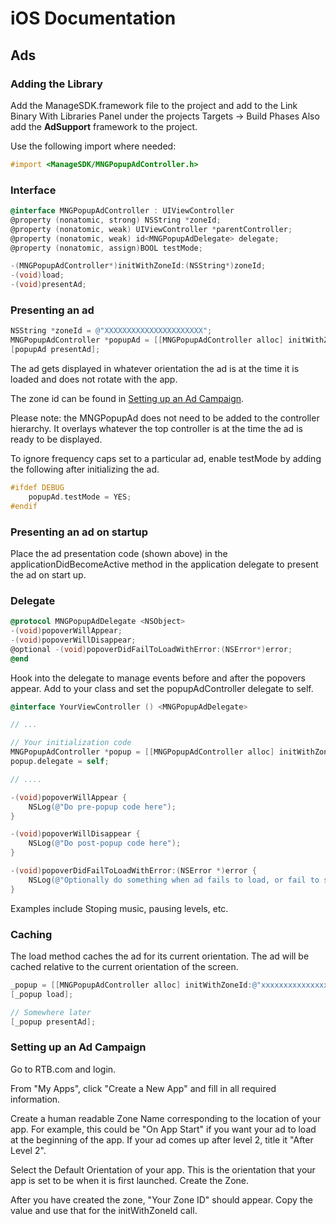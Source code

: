 # iOS Documentation 

## Ads

### Adding the Library 
Add the ManageSDK.framework file to the project and add to the Link Binary With Libraries Panel under the projects Targets -> Build Phases
Also add the **AdSupport** framework to the project.

Use the following import where needed:

```objective-c
#import <ManageSDK/MNGPopupAdController.h>
```

### Interface 
```objective-c
@interface MNGPopupAdController : UIViewController
@property (nonatomic, strong) NSString *zoneId;
@property (nonatomic, weak) UIViewController *parentController;
@property (nonatomic, weak) id<MNGPopupAdDelegate> delegate;
@property (nonatomic, assign)BOOL testMode;

-(MNGPopupAdController*)initWithZoneId:(NSString*)zoneId;
-(void)load;
-(void)presentAd;
```

### Presenting an ad 
```objective-c
NSString *zoneId = @"XXXXXXXXXXXXXXXXXXXXXX";
MNGPopupAdController *popupAd = [[MNGPopupAdController alloc] initWithZoneId:zoneId];
[popupAd presentAd];
```

The ad gets displayed in whatever orientation the ad is at the time it is loaded and does not rotate with the app.

The zone id can be found in [Setting up an Ad Campaign](#setting-up-an-ad-campaign).

Please note: the MNGPopupAd does not need to be added to the controller hierarchy. It overlays whatever the top controller is at the time the ad is ready to be displayed.

To ignore frequency caps set to a particular ad, enable testMode by adding the following after initializing the ad.
```objective-c
#ifdef DEBUG
    popupAd.testMode = YES;
#endif
```

### Presenting an ad on startup 

Place the ad presentation code (shown above) in the applicationDidBecomeActive method in the application delegate to present the ad on start up.

### Delegate 
```objective-c
@protocol MNGPopupAdDelegate <NSObject> 
-(void)popoverWillAppear;
-(void)popoverWillDisappear;
@optional -(void)popoverDidFailToLoadWithError:(NSError*)error;
@end
```

Hook into the delegate to manage events before and after the popovers appear.
Add <MNGPopupAdDelegate> to your class and set the popupAdController delegate to self.
```objective-c
@interface YourViewController () <MNGPopupAdDelegate>

// ...

// Your initialization code
MNGPopupAdController *popup = [[MNGPopupAdController alloc] initWithZoneId:@"xxxxxxxxxxxxxxxxxxxxxx"];
popup.delegate = self;

// ....

-(void)popoverWillAppear {
	NSLog(@"Do pre-popup code here");
}

-(void)popoverWillDisappear {
    NSLog(@"Do post-popup code here");    
}

-(void)popoverDidFailToLoadWithError:(NSError *)error {
    NSLog(@"Optionally do something when ad fails to load, or fail to show ad silently");    
}

```


Examples include Stoping music, pausing levels, etc.

### Caching 

The load method caches the ad for its current orientation. 
The ad will be cached relative to the current orientation of the screen.

```objective-c
_popup = [[MNGPopupAdController alloc] initWithZoneId:@"xxxxxxxxxxxxxxxxxxxxxx"];
[_popup load];

// Somewhere later
[_popup presentAd];
```


### Setting up an Ad Campaign 

Go to RTB.com and login.

From "My Apps", click "Create a New App" and fill in all required information.

Create a human readable Zone Name corresponding to the location of your app. For example, this could be "On App Start" if you want your ad to load at the beginning of the app. If your ad comes up after level 2, title it "After Level 2".

Select the Default Orientation of your app. This is the orientation that your app is set to be when it is first launched. Create the Zone.

After you have created the zone, "Your Zone ID" should appear. Copy the value and use that for the initWithZoneId call.
